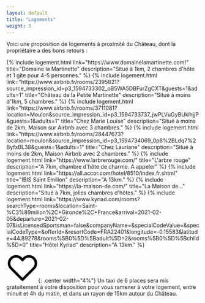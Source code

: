 ```yaml
---
layout: default
title: "Logements"
weight: 3
---
```


Voici une proposition de logements à proximité du Château, dont la propriétaire a des bons retours :

<div id="wrap">
  {% 
    include logement.html 
    link="https://www.domainelamartinette.com/" 
    title="Domaine la Martinette" 
    description="Situé à 1km, 2 chambres d'hôte et 1 gîte pour 4-5 personnes."
  %}
  {% 
    include logement.html 
    link="https://www.airbnb.fr/rooms/2395821?source_impression_id=p3_1594733302_oB5WA5DBFurZgCXT&guests=1&adults=1" 
    title="Château de la Petite Martinette" 
    description="Situé à moins d'1km, 5 chambres."
  %}
  {% 
    include logement.html 
    link="https://www.airbnb.fr/rooms/3711081?location=Moulon&source_impression_id=p3_1594733737_jwPLVuGyBUklhjjP&guests=1&adults=1" 
    title="Chez Marie Louise" 
    description="Situé à moins de 2km, Maison sur Airbnb avec 3 chambres."
  %}
  {% 
    include logement.html 
    link="https://www.airbnb.fr/rooms/28447673?location=moulon&source_impression_id=p3_1594734069_0p8%2BLdq7%2ByfxBL38&guests=1&adults=1" 
    title="Chez Lauriane" 
    description="Situé à moins de 2km, Maison Airbnb avec 2 chambres."
  %}
  {% 
    include logement.html 
    link="https://www.larbrerouge.com/" 
    title="L'arbre rouge" 
    description="A 7km, chambre d'hôte de charme. A appeler"
  %}
  {% 
    include logement.html 
    link="https://all.accor.com/hotel/8510/index.fr.shtml" 
    title="IBIS Saint Emilion" 
    description="A 13km."
  %}
  {% 
    include logement.html 
    link="https://la-maison-de.com/" 
    title="La Maison de..." 
    description="Situé à 7km, jolies chambres d'hôtes."
  %}
  {% 
    include logement.html 
    link="https://www.kyriad.com/rooms?searchType=rooms&location=Saint-%C3%89milion%2C+Gironde%2C+France&arrival=2021-02-05&departure=2021-02-07&isLicensedSportsman=false&companyName=&specialCodeValue=&specialCodeType=&offerId=&resortCode=FRA22401&longitude=-0.15583&latitude=44.89278&rooms%5B0%5D%5Badult%5D=2&rooms%5B0%5D%5Bchild%5D=0" 
    title="Hôtel Kyriad" 
    description="A 13km."
  %}
</div>

![](assets/Coeur.jpg){: .center width="4%"}
Un taxi de 6 places sera mis gratuitement à votre disposition pour vous ramener à votre logement, entre minuit et 4h du matin, et dans un rayon de 15km autour du Château.
